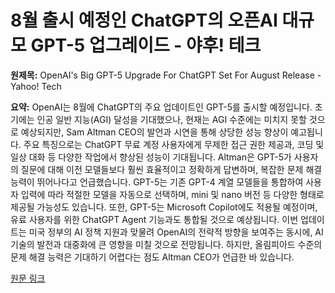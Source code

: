 # 8월 출시 예정인 ChatGPT의 오픈AI 대규모 GPT-5 업그레이드 - 야후! 테크

**원제목:** OpenAI's Big GPT-5 Upgrade For ChatGPT Set For August Release - Yahoo! Tech

**요약:** OpenAI는 8월에 ChatGPT의 주요 업데이트인 GPT-5를 출시할 예정입니다. 초기에는 인공 일반 지능(AGI) 달성을 기대했으나, 현재는 AGI 수준에는 미치지 못할 것으로 예상되지만,  Sam Altman CEO의 발언과 시연을 통해 상당한 성능 향상이 예고됩니다.  주요 특징으로는 ChatGPT 무료 계정 사용자에게 무제한 접근 권한 제공과, 코딩 및 일상 대화 등 다양한 작업에서 향상된 성능이 기대됩니다.  Altman은 GPT-5가  사용자의 질문에 대해 이전 모델들보다 훨씬 효율적이고 정확하게 답변하며,  복잡한 문제 해결 능력이 뛰어나다고 언급했습니다.  GPT-5는 기존 GPT-4 계열 모델들을 통합하여 사용자 입력에 따라 적절한 모델을 자동으로 선택하며,  mini 및 nano 버전 등 다양한 형태로 제공될 가능성도 있습니다.  또한, GPT-5는 Microsoft Copilot에도 적용될 예정이며,  유료 사용자를 위한 ChatGPT Agent 기능과도 통합될 것으로 예상됩니다.  이번 업데이트는 미국 정부의 AI 정책 지원과 맞물려 OpenAI의 전략적 방향을 보여주는 동시에,  AI 기술의 발전과 대중화에 큰 영향을 미칠 것으로 전망됩니다.  하지만,  올림피아드 수준의 문제 해결 능력은 기대하기 어렵다는 점도 Altman CEO가 언급한 바 있습니다.

[원문 링크](https://tech.yahoo.com/ai/articles/openais-big-gpt-5-upgrade-170000344.html)
